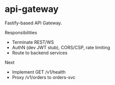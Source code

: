 # api-gateway

Fastify-based API Gateway.

Responsibilities
- Terminate REST/WS
- AuthN (dev JWT stub), CORS/CSP, rate limiting
- Route to backend services

Next
- Implement GET /v1/health
- Proxy /v1/orders to orders-svc

